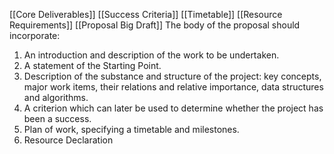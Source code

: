 [[Core Deliverables]]
[[Success Criteria]]
[[Timetable]]
[[Resource Requirements]]
[[Proposal Big Draft]]
The body of the proposal should incorporate:
1. An introduction and description of the work to be undertaken.
2. A statement of the Starting Point.
3. Description of the substance and structure of the project: key concepts, major work
items, their relations and relative importance, data structures and algorithms.
4. A criterion which can later be used to determine whether the project has been a
success.
5. Plan of work, specifying a timetable and milestones.
6. Resource Declaration